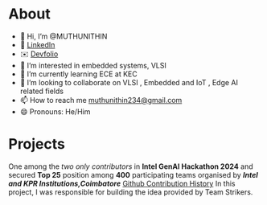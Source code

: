 # About
- 👋 Hi, I’m @MUTHUNITHIN
- 👔 [LinkedIn](https://www.linkedin.com/in/muthu-nithin/)
- ✉️ [Devfolio](https://devfolio.co/@muthu_nithin_)
- 👀 I’m interested in embedded systems, VLSI 
- 🌱 I’m currently learning ECE  at  KEC
- 💞️ I’m looking to collaborate on VLSI , Embedded and IoT , Edge AI related fields
- 📫 How to reach me muthunithin234@gmail.com
- 😄 Pronouns: He/Him

# Projects
One among the *two only contributors* in **Intel GenAI Hackathon 2024** and secured **Top 25** position among **400** participating teams organised by ***Intel and KPR Institutions,Coimbatore*** 
[Github Contribution History](https://github.com/Barath-MD/Strike_Shoe/commits/master/) 
In this project, I was responsible for building the idea provided by Team Strikers.

<!---
MUTHUNITHIN/MUTHUNITHIN is a ✨ special ✨ repository because its `README.md` (this file) appears on your GitHub profile.
You can click the Preview link to take a look at your changes.
--->
